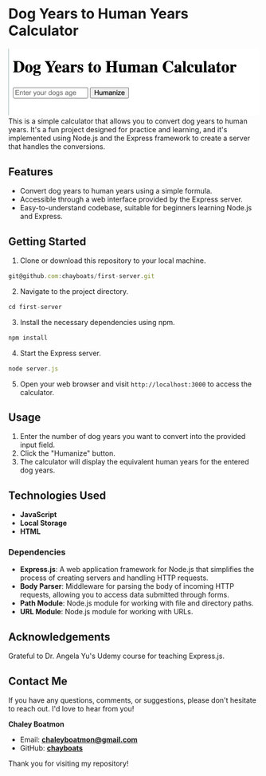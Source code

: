 # Dog Years to Human Years Calculator
![project](project.png)
This is a simple calculator that allows you to convert dog years to human years. It's a fun project designed for practice and learning, and it's implemented using Node.js and the Express framework to create a server that handles the conversions.

## Features

- Convert dog years to human years using a simple formula.
- Accessible through a web interface provided by the Express server.
- Easy-to-understand codebase, suitable for beginners learning Node.js and Express.

## Getting Started

1. Clone or download this repository to your local machine.

```js
git@github.com:chayboats/first-server.git
```

2. Navigate to the project directory.
   
```js
cd first-server
```

3. Install the necessary dependencies using npm.

```js
npm install
```

4. Start the Express server.

```js
node server.js
```

5. Open your web browser and visit `http://localhost:3000` to access the calculator.

## Usage

1. Enter the number of dog years you want to convert into the provided input field.
2. Click the "Humanize" button.
3. The calculator will display the equivalent human years for the entered dog years.

## Technologies Used
- **JavaScript**
- **Local Storage**
- **HTML**
### Dependencies

- **Express.js**: A web application framework for Node.js that simplifies the process of creating servers and handling HTTP requests.
- **Body Parser**: Middleware for parsing the body of incoming HTTP requests, allowing you to access data submitted through forms.
- **Path Module**: Node.js module for working with file and directory paths.
- **URL Module**: Node.js module for working with URLs.

## Acknowledgements

Grateful to Dr. Angela Yu's Udemy course for teaching Express.js. 

## Contact Me
If you have any questions, comments, or suggestions, please don't hesitate to reach out. I'd love to hear from you!

**Chaley Boatmon**
- Email: **<u>chaleyboatmon@gmail.com</u>**
- GitHub: [<u>**chayboats**</u>](https://github.com/chayboats)

Thank you for visiting my repository!